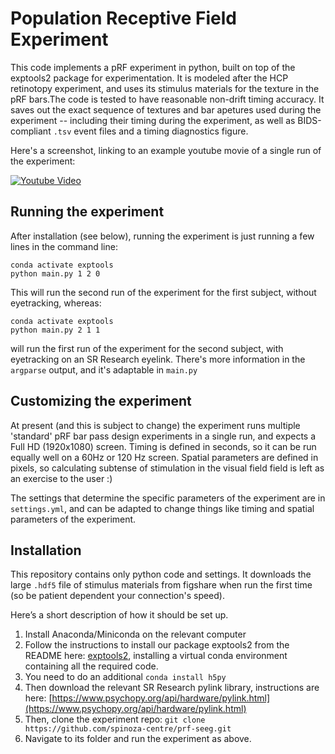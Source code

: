 # Population Receptive Field Experiment

This code implements a pRF experiment in python, built on top of the exptools2 package for experimentation. It is modeled after the HCP retinotopy experiment, and uses its stimulus materials for the texture in the pRF bars.The code is tested to have reasonable non-drift timing accuracy. It saves out the exact sequence of textures and bar apetures used during the experiment -- including their timing during the experiment, as well as BIDS-compliant `.tsv` event files and a timing diagnostics figure. 

Here's a screenshot, linking to an example youtube movie of a single run of the experiment:

[![Youtube Video](https://img.youtube.com/vi/FmrIJlZ7o6c/0.jpg)](https://youtu.be/FmrIJlZ7o6c)

## Running the experiment

After installation (see below), running the experiment is just running a few lines in the command line:

```
conda activate exptools
python main.py 1 2 0
```

This will run the second run of the experiment for the first subject, without eyetracking, whereas:

```
conda activate exptools
python main.py 2 1 1
```

will run the first run of the experiment for the second subject, with eyetracking on an SR Research eyelink. There's more information in the `argparse` output, and it's adaptable in `main.py`

## Customizing the experiment

At present (and this is subject to change) the experiment runs multiple 'standard' pRF bar pass design experiments in a single run, and expects a Full HD (1920x1080) screen. Timing is defined in seconds, so it can be run equally well on a 60Hz or 120 Hz screen. Spatial parameters are defined in pixels, so calculating subtense of stimulation in the visual field field is left as an exercise to the user :)

The settings that determine the specific parameters of the experiment are in `settings.yml`, and can be adapted to change things like timing and spatial parameters of the experiment. 

## Installation

This repository contains only python code and settings. It downloads the large `.hdf5` file of stimulus materials from figshare when run the first time (so be patient dependent your connection's speed). 

Here’s a short description of how it should be set up. 

1. Install Anaconda/Miniconda on the relevant computer
2. Follow the instructions to install our package exptools2 from the README here: [exptools2](https://github.com/VU-Cog-Sci/exptools2#installation-using-conda), installing a virtual conda environment containing all the required code.
3. You need to do an additional `conda install h5py`
4. Then download the relevant SR Research pylink library, instructions are here: [https://www.psychopy.org/api/hardware/pylink.html](https://www.psychopy.org/api/hardware/pylink.html)
5. Then, clone the experiment repo: `git clone https://github.com/spinoza-centre/prf-seeg.git`
6. Navigate to its folder and run the experiment as above. 